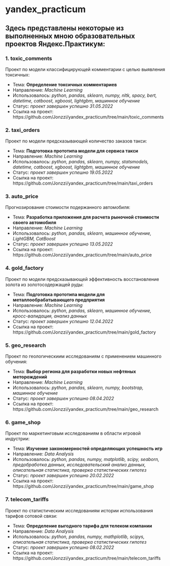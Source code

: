 <h1>yandex_practicum</h1>
<h2>Здесь представлены некоторые из выполненных мною образовательных проектов Яндекс.Практикум:</h2>

<h3>1. toxic_comments</h3>
Проект по модели классифицирующей комментарии с целью выявления токсичных:
<ul>
<li>Тема: <b>Определение токсичных комментариев</b>
<li>Направление: <i>Machine Learning</i>
<li>Использовалось: <i>python, pandas, sklearn, numpy, nltk, spacy, bert, datetime, catboost, xgboost, lightgbm, машинное обучение</i>
<li>Статус: <i>проект завершен успешно 31.05.2022</i>
<li>Ссылка на проект: https://github.com/Jonzzi/yandex_practicum/tree/main/toxic_comments
</ul>

<h3>2. taxi_orders</h3>
Проект по модели предсказывающей количество заказов такси:
<ul>
<li>Тема: <b>Подготовка прототипа модели для сервиса такси</b>
<li>Направление: <i>Machine Learning</i>
<li>Использовалось: <i>python, pandas, sklearn, numpy, statsmodels, datetime, catboost, xgboost, lightgbm, машинное обучение</i>
<li>Статус: <i>проект завершен успешно 19.05.2022</i>
<li>Ссылка на проект: https://github.com/Jonzzi/yandex_practicum/tree/main/taxi_orders
</ul>

<h3>3. auto_price</h3>
Прогнозирование стоимости подержанного автомобиля:
<ul>
<li>Тема: <b>Разработка приложения для расчета рыночной стоимости своего автомобиля</b>
<li>Направление: <i>Machine Learning</i>
<li>Использовалось: <i>python, pandas, sklearn, машинное обучение, LightGBM, CatBoost</i>
<li>Статус: <i>проект завершен успешно 13.05.2022</i>
<li>Ссылка на проект: https://github.com/Jonzzi/yandex_practicum/tree/main/auto_price
</ul>

<h3>4. gold_factory</h3>
Проект по модели предсказывающей эффективность восстановление золота из золотосодержащей руды:
<ul>
<li>Тема: <b>Подготовка прототипа модели для металлообрабатывающего предприятия</b>
<li>Направление: <i>Machine Learning</i>
<li>Использовалось: <i>python, pandas, sklearn, машинное обучение, кросс-валидация, анализ данных</i>
<li>Статус: <i>проект завершен успешно 12.04.2022</i>
<li>Ссылка на проект: https://github.com/Jonzzi/yandex_practicum/tree/main/gold_factory
</ul>

<h3>5. geo_research</h3>
Проект по геологическиим исследованиям с применением машинного обучения:
<ul>
<li>Тема: <b>Выбор региона для разработки новых нефтяных меторождений</b>
<li>Направление: <i>Machine Learning</i>
<li>Использовалось: <i>python, pandas, sklearn, numpy, bootstrap, машинное обучение</i>
<li>Статус: <i>проект завершен успешно 08.04.2022</i>
<li>Ссылка на проект: https://github.com/Jonzzi/yandex_practicum/tree/main/geo_research
</ul>
  
<h3>6. game_shop</h3>
Проект по маркетинговым исследованиям в области игровой индустрии:
<ul>
<li>Тема: <b>Изучение закономерностей определяющих успешность игр</b>
<li>Направление: <i>Data Analysis</i>
<li>Использовалось: <i>python, pandas, numpy, matplotlib, scipy, seaborn, предобработка данных, исследовательский анализ данных, описательная статистика, проверка статистических гипотез</i>
<li>Статус: <i>проект завершен успешно 20.02.2022</i>
<li>Ссылка на проект: https://github.com/Jonzzi/yandex_practicum/tree/main/game_shop
</ul>
  
<h3>7. telecom_tariffs</h3>
Проект по статистическим исследованиям истории использования тарифов сотовой связи:
<ul>
<li>Тема: <b>Определение выгодного тарифа для телеком компании</b>
<li>Направление: <i>Data Analysis</i>
<li>Использовалось: <i>python, pandas, numpy, mathplotlib, scipys, описательная статистика, проверка статистических гипотез</i>
<li>Статус: <i>проект завершен успешно 08.02.2022</i>
<li>Ссылка на проект: https://github.com/Jonzzi/yandex_practicum/tree/main/telecom_tariffs
</ul>
